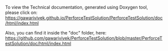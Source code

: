 To view the Technical documentation, generated using Doxygen tool, please click on:
https://gawarivivek.github.io/PerforceTestSolution/PerforceTestSolution/doc/html/index.html

Also, you can find it inside the "doc" folder, here:
https://github.com/gawarivivek/PerforceTestSolution/blob/master/PerforceTestSolution/doc/html/index.html



